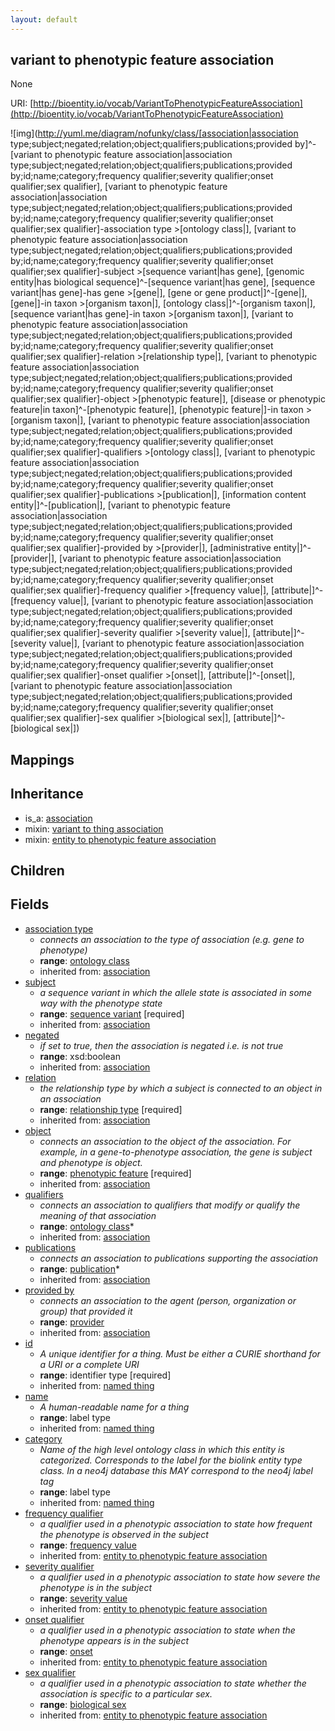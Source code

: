 ```yaml
---
layout: default
---
```


## variant to phenotypic feature association


None

URI: [http://bioentity.io/vocab/VariantToPhenotypicFeatureAssociation](http://bioentity.io/vocab/VariantToPhenotypicFeatureAssociation)


![img](http://yuml.me/diagram/nofunky/class/[association|association type;subject;negated;relation;object;qualifiers;publications;provided by]^-[variant to phenotypic feature association|association type;subject;negated;relation;object;qualifiers;publications;provided by;id;name;category;frequency qualifier;severity qualifier;onset qualifier;sex qualifier], [variant to phenotypic feature association|association type;subject;negated;relation;object;qualifiers;publications;provided by;id;name;category;frequency qualifier;severity qualifier;onset qualifier;sex qualifier]-association type >[ontology class|], [variant to phenotypic feature association|association type;subject;negated;relation;object;qualifiers;publications;provided by;id;name;category;frequency qualifier;severity qualifier;onset qualifier;sex qualifier]-subject >[sequence variant|has gene], [genomic entity|has biological sequence]^-[sequence variant|has gene], [sequence variant|has gene]-has gene >[gene|], [gene or gene product|]^-[gene|], [gene|]-in taxon >[organism taxon|], [ontology class|]^-[organism taxon|], [sequence variant|has gene]-in taxon >[organism taxon|], [variant to phenotypic feature association|association type;subject;negated;relation;object;qualifiers;publications;provided by;id;name;category;frequency qualifier;severity qualifier;onset qualifier;sex qualifier]-relation >[relationship type|], [variant to phenotypic feature association|association type;subject;negated;relation;object;qualifiers;publications;provided by;id;name;category;frequency qualifier;severity qualifier;onset qualifier;sex qualifier]-object >[phenotypic feature|], [disease or phenotypic feature|in taxon]^-[phenotypic feature|], [phenotypic feature|]-in taxon >[organism taxon|], [variant to phenotypic feature association|association type;subject;negated;relation;object;qualifiers;publications;provided by;id;name;category;frequency qualifier;severity qualifier;onset qualifier;sex qualifier]-qualifiers >[ontology class|], [variant to phenotypic feature association|association type;subject;negated;relation;object;qualifiers;publications;provided by;id;name;category;frequency qualifier;severity qualifier;onset qualifier;sex qualifier]-publications >[publication|], [information content entity|]^-[publication|], [variant to phenotypic feature association|association type;subject;negated;relation;object;qualifiers;publications;provided by;id;name;category;frequency qualifier;severity qualifier;onset qualifier;sex qualifier]-provided by >[provider|], [administrative entity|]^-[provider|], [variant to phenotypic feature association|association type;subject;negated;relation;object;qualifiers;publications;provided by;id;name;category;frequency qualifier;severity qualifier;onset qualifier;sex qualifier]-frequency qualifier >[frequency value|], [attribute|]^-[frequency value|], [variant to phenotypic feature association|association type;subject;negated;relation;object;qualifiers;publications;provided by;id;name;category;frequency qualifier;severity qualifier;onset qualifier;sex qualifier]-severity qualifier >[severity value|], [attribute|]^-[severity value|], [variant to phenotypic feature association|association type;subject;negated;relation;object;qualifiers;publications;provided by;id;name;category;frequency qualifier;severity qualifier;onset qualifier;sex qualifier]-onset qualifier >[onset|], [attribute|]^-[onset|], [variant to phenotypic feature association|association type;subject;negated;relation;object;qualifiers;publications;provided by;id;name;category;frequency qualifier;severity qualifier;onset qualifier;sex qualifier]-sex qualifier >[biological sex|], [attribute|]^-[biological sex|])
## Mappings


## Inheritance

 *  is_a: [association](Association.html)
 *  mixin: [variant to thing association](VariantToThingAssociation.html)
 *  mixin: [entity to phenotypic feature association](EntityToPhenotypicFeatureAssociation.html)

## Children



## Fields

 * [association type](association_type.html)
    * _connects an association to the type of association (e.g. gene to phenotype)_
    * __range__: [ontology class](OntologyClass.html)
    * inherited from: [association](Association.html)
 * [subject](subject.html)
    * _a sequence variant in which the allele state is associated in some way with the phenotype state_
    * __range__: [sequence variant](SequenceVariant.html) [required]
    * inherited from: [association](Association.html)
 * [negated](negated.html)
    * _if set to true, then the association is negated i.e. is not true_
    * __range__: xsd:boolean
    * inherited from: [association](Association.html)
 * [relation](relation.html)
    * _the relationship type by which a subject is connected to an object in an association_
    * __range__: [relationship type](RelationshipType.html) [required]
    * inherited from: [association](Association.html)
 * [object](object.html)
    * _connects an association to the object of the association. For example, in a gene-to-phenotype association, the gene is subject and phenotype is object._
    * __range__: [phenotypic feature](PhenotypicFeature.html) [required]
    * inherited from: [association](Association.html)
 * [qualifiers](qualifiers.html)
    * _connects an association to qualifiers that modify or qualify the meaning of that association_
    * __range__: [ontology class](OntologyClass.html)*
    * inherited from: [association](Association.html)
 * [publications](publications.html)
    * _connects an association to publications supporting the association_
    * __range__: [publication](Publication.html)*
    * inherited from: [association](Association.html)
 * [provided by](provided_by.html)
    * _connects an association to the agent (person, organization or group) that provided it_
    * __range__: [provider](Provider.html)
    * inherited from: [association](Association.html)
 * [id](id.html)
    * _A unique identifier for a thing. Must be either a CURIE shorthand for a URI or a complete URI_
    * __range__: identifier type [required]
    * inherited from: [named thing](NamedThing.html)
 * [name](name.html)
    * _A human-readable name for a thing_
    * __range__: label type
    * inherited from: [named thing](NamedThing.html)
 * [category](category.html)
    * _Name of the high level ontology class in which this entity is categorized. Corresponds to the label for the biolink entity type class. In a neo4j database this MAY correspond to the neo4j label tag_
    * __range__: label type
    * inherited from: [named thing](NamedThing.html)
 * [frequency qualifier](frequency_qualifier.html)
    * _a qualifier used in a phenotypic association to state how frequent the phenotype is observed in the subject_
    * __range__: [frequency value](FrequencyValue.html)
    * inherited from: [entity to phenotypic feature association](EntityToPhenotypicFeatureAssociation.html)
 * [severity qualifier](severity_qualifier.html)
    * _a qualifier used in a phenotypic association to state how severe the phenotype is in the subject_
    * __range__: [severity value](SeverityValue.html)
    * inherited from: [entity to phenotypic feature association](EntityToPhenotypicFeatureAssociation.html)
 * [onset qualifier](onset_qualifier.html)
    * _a qualifier used in a phenotypic association to state when the phenotype appears is in the subject_
    * __range__: [onset](Onset.html)
    * inherited from: [entity to phenotypic feature association](EntityToPhenotypicFeatureAssociation.html)
 * [sex qualifier](sex_qualifier.html)
    * _a qualifier used in a phenotypic association to state whether the association is specific to a particular sex._
    * __range__: [biological sex](BiologicalSex.html)
    * inherited from: [entity to phenotypic feature association](EntityToPhenotypicFeatureAssociation.html)
